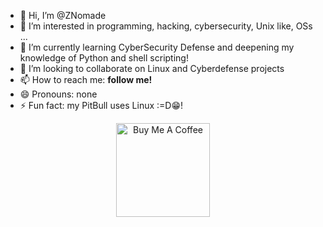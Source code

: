 - 👋 Hi, I’m @ZNomade
- 👀 I’m interested in programming, hacking, cybersecurity, Unix like, OSs ...
- 🌱 I’m currently learning CyberSecurity Defense and deepening my knowledge of Python and shell scripting!
- 💞️ I’m looking to collaborate on Linux and Cyberdefense projects
- 📫 How to reach me: <b>follow me!</b>
- 😄 Pronouns: none
- ⚡ Fun fact: my PitBull uses Linux  :=D😁!
<p> </p>
<p> </p>
<p>
<div align="center" dir="auto">
<a href="https://buymeacoffee.com/znomade" rel="nofollow"><img src="https://github.com/ZNomade/ZNomade/assets/129847305/b5267d4d-10f1-411d-a03b-a186ea56b362" alt="Buy Me A Coffee" width="150" height="150"></a>
 </div></p>              

<!---
ZNomade/ZNomade is a ✨ special ✨ repository because its `README.md` (this file) appears on your GitHub profile.
You can click the Preview link to take a look at your changes.
--->
